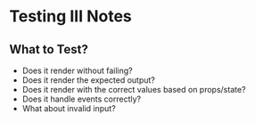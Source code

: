 # Testing III Notes

## What to Test?

- Does it render without failing?
- Does it render the expected output?
- Does it render with the correct values based on props/state?
- Does it handle events correctly?
- What about invalid input?